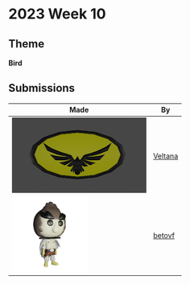 # 2023 Week 10


## Theme

**Bird**


## Submissions

| Made | By |
|------|----|
| <img src="./Veltana/Birdmanlogo.png" height="150" /> | [Veltana](./Veltana/) |
| <img src="./betovf/bird-person-funko-pop.png" height="150" /> | [betovf](./betovf/) |
